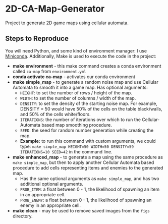 # 2D-CA-Map-Generator
Project to generate 2D game maps using cellular automata. 

## Steps to Reproduce

You will need Python, and some kind of environment manager: I use [Miniconda](https://www.anaconda.com/docs/getting-started/miniconda/main). Additionally, Make is used to execute the code in the project:

- **make environment** - this make command creates a conda environment called `ca-map` from `environment.yml`
- **conda activate ca-map** - activates our conda environment
- **make simple_map** - to generate a random noise map and use Cellular Automata to smooth it into a game map. Has optional arguments:
  - `HEIGHT`: to set the number of rows / height of the map.
  - `WIDTH`: to set the number of columns / width of the map.
  - `DENSITY`: to set the density of the starting noise map. For example, DENSITY = 50 would have 50% of the cells on the table black/walls, and 50% of the cells white/floors. 
  - `ITERATIONS`: the number of iterations over which to run the Cellular-Automata based map smoothing procedure. 
  - `SEED`: the seed for random number generation while creating the map.
  - **Example:** to run this command with custom arguments, we could type: `make simple_map HEIGHT=50 WIDTH=50 DENSITY=59 ITERATIONS=10 SEED=42` in the command line.
- **make enhanced_map** - to generate a map using the same procedure as `make simple_map`, but then to apply another Cellular Automata based procedure to add cells representing items and enemies to the generated map. 
  - Has the same optional arguments as `make simple_map`, and has two additional optional arguments.
  - `PROB_ITEM`: a float between 0 - 1, the likelihood of spawning an item in an appropriate cell. 
  - `PROB_ENEMY`: a float between 0 - 1, the likelihood of spawning an enemy in an appropriate cell. 
- **make clean** - may be used to remove saved images from the `figs` directory.
